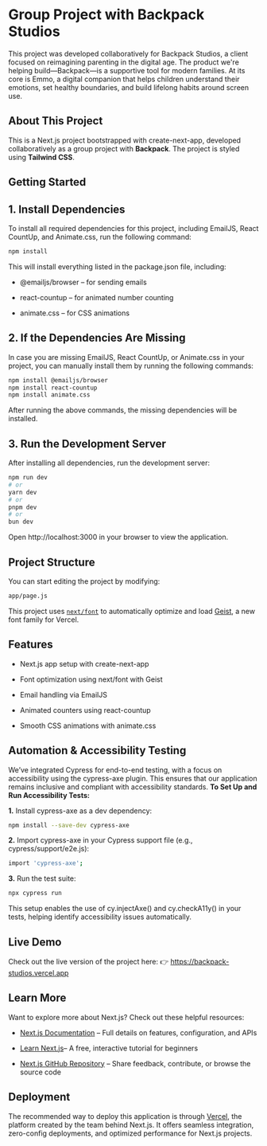 # Group Project with Backpack Studios
This project was developed collaboratively for Backpack Studios, a client focused on reimagining parenting in the digital age. The product we're helping build—Backpack—is a supportive tool for modern families. At its core is Emmo, a digital companion that helps children understand their emotions, set healthy boundaries, and build lifelong habits around screen use.

## About This Project
This is a Next.js project bootstrapped with create-next-app, developed collaboratively as a group project with **Backpack**. The project is styled using **Tailwind CSS**.


## Getting Started


## 1. Install Dependencies

To install all required dependencies for this project, including EmailJS, React CountUp, and Animate.css, run the following command:

```bash
npm install
```
This will install everything listed in the package.json file, including:

* @emailjs/browser – for sending emails

* react-countup – for animated number counting

* animate.css – for CSS animations

## 2. If the Dependencies Are Missing  
In case you are missing EmailJS, React CountUp, or Animate.css in your project, you can manually install them by running the following commands:
```bash
npm install @emailjs/browser
npm install react-countup
npm install animate.css
```
After running the above commands, the missing dependencies will be installed.

## 3. Run the Development Server
After installing all dependencies, run the development server:
```bash
npm run dev
# or
yarn dev
# or
pnpm dev
# or
bun dev
```
Open http://localhost:3000 in your browser to view the application.


## Project Structure
You can start editing the project by modifying:
```bash
app/page.js
```



This project uses [`next/font`](https://nextjs.org/docs/app/building-your-application/optimizing/fonts) to automatically optimize and load [Geist](https://vercel.com/font), a new font family for Vercel.

## Features
* Next.js app setup with create-next-app

* Font optimization using next/font with Geist

* Email handling via EmailJS

* Animated counters using react-countup

* Smooth CSS animations with animate.css


## Automation & Accessibility Testing

We’ve integrated Cypress for end-to-end testing, with a focus on accessibility using the cypress-axe plugin. This ensures that our application remains inclusive and compliant with accessibility standards.
**To Set Up and Run Accessibility Tests:**

**1.** Install cypress-axe as a dev dependency:
```bash
npm install --save-dev cypress-axe

```
**2.** Import cypress-axe in your Cypress support file (e.g., cypress/support/e2e.js):
```bash
import 'cypress-axe';
```
**3.** Run the test suite:
```bash
npx cypress run
```

This setup enables the use of cy.injectAxe() and cy.checkA11y() in your tests, helping identify accessibility issues automatically.

## Live Demo

Check out the live version of the project here:
👉 https://backpack-studios.vercel.app

## Learn More
Want to explore more about Next.js? Check out these helpful resources:

* [Next.js Documentation](https://nextjs.org/docs) – Full details on features, configuration, and APIs

* [Learn Next.js](https://nextjs.org/learn)– A free, interactive tutorial for beginners

* [Next.js GitHub Repository](https://github.com/vercel/next.js) – Share feedback, contribute, or browse the source code

## Deployment
The recommended way to deploy this application is through [Vercel](https://vercel.com/new?utm_medium=default-template&filter=next.js&utm_source=create-next-app&utm_campaign=create-next-app-readme), the platform created by the team behind Next.js. It offers seamless integration, zero-config deployments, and optimized performance for Next.js projects.  


